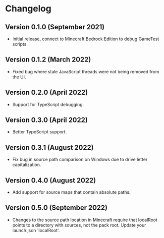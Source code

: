 # Changelog

## Version 0.1.0 (September 2021)

- Initial release, connect to Minecraft Bedrock Edition to debug GameTest scripts.

## Version 0.1.2 (March 2022)

- Fixed bug where stale JavaScript threads were not being removed from the UI.

## Version 0.2.0 (April 2022)

- Support for TypeScript debugging.

## Version 0.3.0 (April 2022)

- Better TypeScript support.

## Version 0.3.1 (August 2022)

- Fix bug in source path comparison on Windows due to drive letter capitalization.

## Version 0.4.0 (August 2022)

- Add support for source maps that contain absolute paths.

## Version 0.5.0 (September 2022)

- Changes to the source path location in Minecraft require that localRoot points to a directory with sources, not the pack root. Update your launch.json 'localRoot'.
